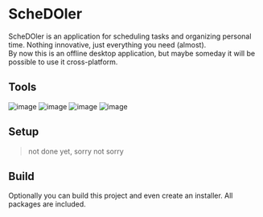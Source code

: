# ScheDOler

ScheDOler is an application for scheduling tasks and organizing personal time. Nothing innovative, just everything you need (almost).   
By now this is an offline desktop application, but maybe someday it will be possible to use it cross-platform.

## Tools

![image](https://img.shields.io/badge/JavaScript-e09d28?style=for-the-badge&logo=javascript&logoColor=white) 
![image](https://img.shields.io/badge/Node.js-339933?style=for-the-badge&logo=nodedotjs&logoColor=white) 
![image](https://img.shields.io/badge/Electron-31374d?style=for-the-badge&logo=electron&logoColor=white) 
![image](https://img.shields.io/badge/SQLite-07405E?style=for-the-badge&logo=sqlite&logoColor=white) 

## Setup

> not done yet, sorry not sorry

## Build

Optionally you can build this project and even create an installer. All packages are included.
